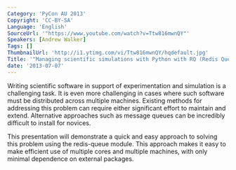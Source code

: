 ```yaml
---
Category: 'PyCon AU 2013'
Copyright: 'CC-BY-SA'
Language: 'English'
SourceUrl: '"https://www.youtube.com/watch?v=Ttw816mwnQY"'
Speakers: [Andrew Walker]
Tags: []
ThumbnailUrl: 'http://i1.ytimg.com/vi/Ttw816mwnQY/hqdefault.jpg'
Title: '"Managing scientific simulations with Python with RQ (Redis Queue)"'
date: '2013-07-07'
---
```

Writing scientific software in support of experimentation and simulation is a challenging task. It is even more challenging in cases where such software must be distributed across multiple machines.  Existing methods for addressing this problem can require either significant effort to maintain and extend. Alternative approaches such as message queues can be incredibly difficult to install for novices.

This presentation will demonstrate a quick and easy approach to solving this problem using the redis-queue module.  This approach makes it easy to make efficient use of multiple cores and multiple machines, with only minimal dependence on external packages.